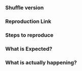 <!--
Reporting a bug?
================
- Try to search for your issue, it may have already been answered or even fixed in a development branch.

- Check if the issue is reproducible with the latest stable version.

- Please provide as much relevant info as possible.

- It is recommended that you make a JSFiddle/JSBin/Codepen to demonstrate your issue. You can use this "Shuffle with Images" template on CodePen to get started: http://codepen.io/pen?template=qrjOpX

- If your issue is resolved but still open, don’t hesitate to close it. In case you found a solution by yourself, it could be helpful to explain how you fixed it.

Have a feature request?
=======================
Remove the template from below and explain why the feature should be added. Specific use-cases are best.
-->

<!-- BUG REPORT TEMPLATE -->
### Shuffle version


### Reproduction Link
<!-- A minimal JSBin, JSFiddle, Codepen, or a GitHub repository that can reproduce the bug. You can use this "Shuffle with Images" template on CodePen to get started: http://codepen.io/pen?template=qrjOpX -->

### Steps to reproduce


### What is Expected?


### What is actually happening?
